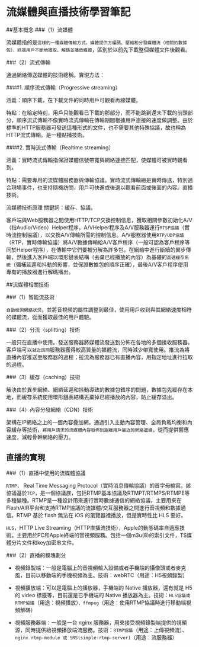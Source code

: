 # 流媒體與直播技術學習筆記


##基本概念
###（1）流媒體

流媒體指的是`這樣的一種媒體傳輸方式，媒體提供方編碼、壓縮和分發媒體流（相關的數據包），終端用戶不斷地獲取、解碼並播放媒體`，區別於以前先下載整個媒體文件後觀看。

###（2）流式傳輸

通過網絡傳送媒體的技術總稱。實現方法：

####1. 順序流式傳輸（Progressive streaming）

涵義：順序下載，在下載文件的同時用戶可觀看再線媒體。

特點：在給定時刻，用戶只能觀看已下載的那部分，而不能跳到還未下載的前頭部分，順序流式傳輸不像實時流式傳輸在傳輸期間根據用戶連接的速度做調整。由於標準的HTTP服務器可發送這種形式的文件，也不需要其他特殊協議，故也稱為HTTP流式傳輸。是一種點播技術。

####2. 實時流式傳輸（Realtime streaming）

涵義：實時流式傳輸指保證媒體信號帶寬與網絡連接匹配，使媒體可被實時觀看到。

特點：需要專用的流媒體服務器與傳輸協議。實時流式傳輸總是實時傳送，特別適合現場事件，也支持隨機訪問，用戶可快進或後退以觀看前面或後面的內容。直播技術。

流媒體技術原理
關鍵詞：緩存、協議。

客戶端與Web服務器之間使用HTTP/TCP交換控制信息，獲取相關參數初始化A/V（指Audio/Video）Helper程序，A/VHelper程序及A/V服務器運行`RTSP協議`（實時流控制協議），以交換A/V傳輸所需的控制信息。A/V服務器使用`RTP/UDP協議`（RTP，實時傳輸協議）將A/V數據傳輸給A/V客戶程序（一般可認為客戶程序等同於Helper程序），在傳輸中它們要被分解為許多包，在網絡中進行斷續的異步傳輸，然後進入客戶端以環形鏈表結構（丟棄已經播放的內容）為基礎的`高速緩存系統`（彌補延遲和抖動的影響，並保證數據包的順序正確），最後A/V客戶程序使用專有的播放器進行解碼播出。

##流媒體相關技術

###（1）智能流技術

`自動檢測網絡狀況`，並將音視頻的屬性調整到最佳，使用用戶收到與其網絡速度相符的媒體流，從而獲取最佳的用戶體驗。

###（2）分流（splitting）技術

一般只在直播中使用。發送服務器將媒體流發送到分佈在各地的多個接收服務器，客戶端可以`就近訪問`服務器獲得較高質量的媒體流，同時減少帶寬使用。推流為將直播內容推送至服務器的過程；拉流為服務器已有直播內容，用指定地址進行拉取的過程。

###（3）緩存（caching）技術

解決由於異步網絡、網絡延遲和抖動導致的數據包錯序的問題，數據包先緩存在本地，而緩存系統使用環形鏈表結構丟棄掉已經播放的內容，防止緩存溢出。

###（4）內容分發網絡（CDN）技術

架構在IP網絡之上的一個內容疊加網，通過引入主動內容管理、全局負載均衡和內容緩存等技術，`將用戶請求的流媒體內容發佈到距離用戶最近的網絡邊緣`，從而提供響應速度，減輕骨幹網絡的壓力。


## 直播的實現

###（1）直播中使用的流媒體協議

`RTMP`， Real Time Messaging Protocol（實時消息傳輸協議）的首字母縮寫。該協議基於`TCP`，是一個協議族，包括RTMP基本協議及RTMPT/RTMPS/RTMPE等多種變種。RTMP是一種設計用來進行實時數據通信的網絡協議，主要用來在Flash/AIR平台和支持RTMP協議的流媒體/交互服務器之間進行音視頻和數據通信。RTMP 基於 flash 無法在 iOS 的瀏覽器裡播放，但是實時性比 HLS 要好。

`HLS`，HTTP Live Streaming（HTTP直播流技術），Apple的動態碼率自適應技術。主要用於PC和Apple終端的音視頻服務。包括一個m3u(8)的索引文件，TS媒體分片文件和key加密串文件。



###（2）直播的模塊劃分

- 視頻錄製端：一般是電腦上的音視頻輸入設備或者手機端的攝像頭或者麥克風，目前以移動端的手機視頻為主。技術：webRTC（用途：H5視頻錄製）

- 視頻播放端：可以是電腦上的播放器，手機端的 Native 播放器，還有就是 H5 的 video 標籤等，目前還是已手機端的 Native 播放器為主。技術：`HLS協議或RTMP協議`（用途：視頻播放）`、ffmpeg`（用途：使用RTMP協議時進行移動端視頻解碼）

- 視頻服務器端：一般是一台 nginx 服務器，用來接受視頻錄製端提供的視頻源，同時提供給視頻播放端流服務。技術：`RTMP協議`（用途：上傳視頻流）、`nginx rtmp-module 或 SRS(simple-rtmp-server)`（用途：流服務器）




